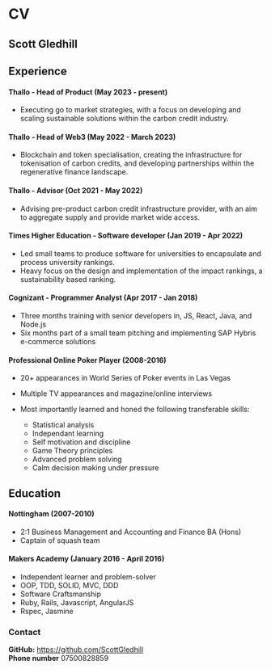 # CV

## Scott Gledhill

## Experience

#### Thallo - Head of Product (May 2023 - present)

- Executing go to market strategies, with a focus on developing and scaling sustainable solutions within the carbon credit industry.

#### Thallo - Head of Web3 (May 2022 - March 2023)

- Blockchain and token specialisation, creating the infrastructure for tokenisation of carbon credits, and developing partnerships within the regenerative finance landscape.

#### Thallo - Advisor (Oct 2021 - May 2022)

- Advising pre-product carbon credit infrastructure provider, with an aim to aggregate supply and provide market wide access.

#### Times Higher Education - Software developer (Jan 2019 - Apr 2022)

- Led small teams to produce software for universities to encapsulate and process university rankings.
- Heavy focus on the design and implementation of the impact rankings, a sustainability based ranking. 


#### Cognizant - Programmer Analyst (Apr 2017 - Jan 2018)

- Three months training with senior developers in, JS, React, Java, and Node.js
- Six months part of a small team pitching and implementing SAP Hybris e-commerce solutions

#### Professional Online Poker Player (2008-2016) 

+ 20+ appearances in World Series of Poker events in Las Vegas
+ Multiple TV appearances and magazine/online interviews

+ Most importantly learned and honed the following transferable skills:
  + Statistical analysis
  + Independant learning
  + Self motivation and discipline
  + Game Theory principles
  + Advanced problem solving
  + Calm decision making under pressure
    
## Education

#### Nottingham (2007-2010)

- 2:1 Business Management and Accounting and Finance BA (Hons)
- Captain of squash team

#### Makers Academy (January 2016 - April 2016)

- Independent learner and problem-solver
- OOP, TDD, SOLID, MVC, DDD
- Software Craftsmanship
- Ruby, Rails, Javascript, AngularJS
- Rspec, Jasmine

### Contact

**GitHub:** https://github.com/ScottGledhill<br>
**Phone number** 07500828859
